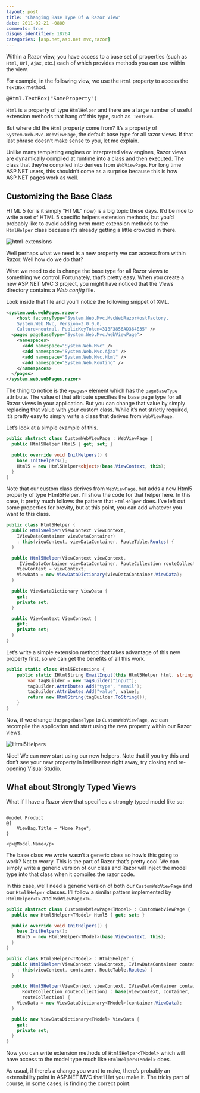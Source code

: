 ```yaml
---
layout: post
title: "Changing Base Type Of A Razor View"
date: 2011-02-21 -0800
comments: true
disqus_identifier: 18764
categories: [asp.net,asp.net mvc,razor]
---
```

Within a Razor view, you have access to a base set of properties (such
as `Html`, `Url`, `Ajax`, etc.) each of which provides methods you can
use within the view.

For example, in the following view, we use the `Html` property to access
the `TextBox` method.

<pre class="csharpcode"><code.
<span class="asp">@</span>Html.TextBox(<span class="str">"SomeProperty"</span>)
</code></pre>

`Html` is a property of type `HtmlHelper` and there are a large number
of useful extension methods that hang off this type, such as  `TextBox`.

But where did the `Html` property come from? It’s a property of
`System.Web.Mvc.WebViewPage`, the default base type for all razor views.
If that last phrase doesn’t make sense to you, let me explain.

Unlike many templating engines or interpreted view engines, Razor views
are dynamically compiled at runtime into a class and then executed. The
class that they’re compiled into derives from `WebViewPage`. For long
time ASP.NET users, this shouldn’t come as a surprise because this is
how ASP.NET pages work as well.

Customizing the Base Class
--------------------------

HTML 5 (or is it simply “HTML” now) is a big topic these days. It’d be
nice to write a set of HTML 5 specific helpers extension methods, but
you’d probably like to avoid adding even more extension methods to the
`HtmlHelper` class because it’s already getting a little crowded in
there.

![html-extensions](http://haacked.com/images/haacked_com/Windows-Live-Writer/Advanced-Razor-View-Extensibility_12651/html-extensions_3.png "html-extensions")

Well perhaps what we need is a new property we can access from within
Razor. Well how do we do that?

What we need to do is change the base type for all Razor views to
something we control. Fortunately, that’s pretty easy. When you create a
new ASP.NET MVC 3 project, you might have noticed that the *Views*
directory contains a *Web.config* file.

Look inside that file and you’ll notice the following snippet of XML.

```xml
<system.web.webPages.razor>
    <host factoryType="System.Web.Mvc.MvcWebRazorHostFactory, 
    System.Web.Mvc, Version=3.0.0.0, 
    Culture=neutral, PublicKeyToken=31BF3856AD364E35" />
  <pages pageBaseType="System.Web.Mvc.WebViewPage">
    <namespaces>
      <add namespace="System.Web.Mvc" />
      <add namespace="System.Web.Mvc.Ajax" />
      <add namespace="System.Web.Mvc.Html" />
      <add namespace="System.Web.Routing" />
    </namespaces>
  </pages>
</system.web.webPages.razor>
```

The thing to notice is the `<pages>` element which has the
`pageBaseType` attribute. The value of that attribute specifies the base
page type for all Razor views in your application. But you can change
that value by simply replacing that value with your custom class. While
it’s not strictly required, it’s pretty easy to simply write a class
that derives from `WebViewPage`.

Let’s look at a simple example of this.

```csharp
public abstract class CustomWebViewPage : WebViewPage {
  public Html5Helper Html5 { get; set; }

  public override void InitHelpers() {
    base.InitHelpers();
    Html5 = new Html5Helper<object>(base.ViewContext, this);
  }
}
```

Note that our custom class derives from `WebViewPage`, but adds a new
Html5 property of type Html5Helper. I’ll show the code for that helper
here. In this case, it pretty much follows the pattern that `HtmlHelper`
does. I’ve left out some properties for brevity, but at this point, you
can add whatever you want to this class.

```csharp
public class Html5Helper {
  public Html5Helper(ViewContext viewContext, 
    IViewDataContainer viewDataContainer)
    : this(viewContext, viewDataContainer, RouteTable.Routes) {
  }

  public Html5Helper(ViewContext viewContext,
     IViewDataContainer viewDataContainer, RouteCollection routeCollection) {
    ViewContext = viewContext;
    ViewData = new ViewDataDictionary(viewDataContainer.ViewData);
  }

  public ViewDataDictionary ViewData {
    get;
    private set;
  }

  public ViewContext ViewContext {
    get;
    private set;
  }
}
```

Let’s write a simple extension method that takes advantage of this new
property first, so we can get the benefits of all this work.

```csharp
public static class Html5Extensions {
    public static IHtmlString EmailInput(this Html5Helper html, string name,       string value) {
        var tagBuilder = new TagBuilder("input");
        tagBuilder.Attributes.Add("type", "email");
        tagBuilder.Attributes.Add("value", value);
        return new HtmlString(tagBuilder.ToString());
    }
}
```

Now, if we change the `pageBaseType` to `CustomWebViewPage`, we can
recompile the application and start using the new property within our
Razor views.

![Html5Helpers](http://haacked.com/images/haacked_com/Windows-Live-Writer/Advanced-Razor-View-Extensibility_12651/Html5Helpers_3.png "Html5Helpers")

Nice! We can now start using our new helpers. Note that if you try this
and don’t see your new property in Intellisense right away, try closing
and re-opening Visual Studio.

What about Strongly Typed Views
-------------------------------

What if I have a Razor view that specifies a strongly typed model like
so:

<pre class="csharpcode"><code>
<span class="asp">@</span>model Product
<span class="asp">@</span>{
    ViewBag.Title = <span class="str">"Home Page"</span>;
}

&lt;p&gt;<span class="asp">@</span>Model.Name&lt;/p&gt;</code></pre>

The base class we wrote wasn’t a generic class so how’s this going to
work? Not to worry. This is the part of Razor that’s pretty cool. We can
simply write a generic version of our class and Razor will inject the
model type into that class when it compiles the razor code.

In this case, we’ll need a generic version of both our
`CustomWebViewPage` and our `Html5Helper` classes. I’ll follow a similar
pattern implemented by `HtmlHelper<T>` and `WebViewPage<T>`.

```csharp
public abstract class CustomWebViewPage<TModel> : CustomWebViewPage {
  public new Html5Helper<TModel> Html5 { get; set; }

  public override void InitHelpers() {
    base.InitHelpers();
    Html5 = new Html5Helper<TModel>(base.ViewContext, this);
  }
}

public class Html5Helper<TModel> : Html5Helper {
  public Html5Helper(ViewContext viewContext, IViewDataContainer container)
    : this(viewContext, container, RouteTable.Routes) {
  }

  public Html5Helper(ViewContext viewContext, IViewDataContainer container, 
      RouteCollection routeCollection) : base(viewContext, container,
      routeCollection) {
    ViewData = new ViewDataDictionary<TModel>(container.ViewData);
  }

  public new ViewDataDictionary<TModel> ViewData {
    get;
    private set;
  }
}
```

Now you can write extension methods of `Html5Helper<TModel>` which will
have access to the model type much like `HtmlHelper<TModel>` does.

As usual, if there’s a change you want to make, there’s probably an
extensibility point in ASP.NET MVC that’ll let you make it. The tricky
part of course, in some cases, is finding the correct point.

